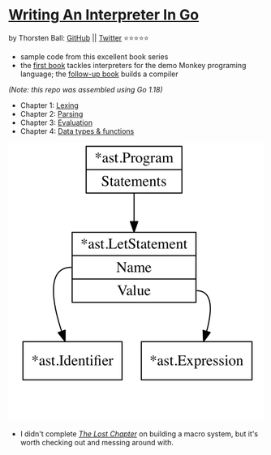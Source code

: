# [Writing An Interpreter In Go](https://interpreterbook.com/)
by Thorsten Ball: [GitHub](https://github.com/mrnugget) || [Twitter](https://twitter.com/thorstenball)
⭐⭐⭐⭐⭐

- sample code from this excellent book series
- the [first book](https://interpreterbook.com/) tackles interpreters for the demo Monkey programing language; the [follow-up book](https://compilerbook.com/) builds a compiler

_(Note: this repo was assembled using Go 1.18)_

* Chapter 1: [Lexing](lexer/lexer_test.go)
* Chapter 2: [Parsing](parser/parser.go)
* Chapter 3: [Evaluation](evaluator/evaluator.go)
* Chapter 4: [Data types & functions](ast/ast.go)

![building an interpreter](images/letx=5;.jpg)

- I didn't complete _[The Lost Chapter](https://interpreterbook.com/lost/)_ on building a macro system, but it's worth checking out and messing around with.
